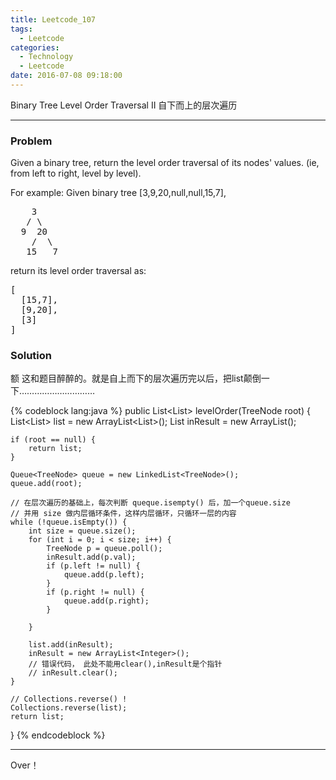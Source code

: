 ```yaml
---
title: Leetcode_107
tags:
  - Leetcode
categories:
  - Technology
  - Leetcode
date: 2016-07-08 09:18:00
---
```

Binary Tree Level Order Traversal II
自下而上的层次遍历
<!-- more -->

***

### Problem
Given a binary tree, return the level order traversal of its nodes' values. (ie, from left to right, level by level).

For example:
Given binary tree [3,9,20,null,null,15,7],
<pre>    3
   / \
  9  20
    /  \
   15   7
</pre>
return its level order traversal as:
<pre>[
  [15,7],
  [9,20],
  [3]
]
</pre>


### Solution 
额 这和题目醉醉的。就是自上而下的层次遍历完以后，把list颠倒一下…………………………

{% codeblock lang:java  %}
public List<List<Integer>> levelOrder(TreeNode root) {
    List<List<Integer>> list = new ArrayList<List<Integer>>();
    List<Integer> inResult = new ArrayList<Integer>();

    if (root == null) {
        return list;
    }

    Queue<TreeNode> queue = new LinkedList<TreeNode>();
    queue.add(root);

    // 在层次遍历的基础上，每次判断 queque.isempty() 后，加一个queue.size
    // 并用 size 做内层循环条件，这样内层循环，只循环一层的内容
    while (!queue.isEmpty()) {
        int size = queue.size();
        for (int i = 0; i < size; i++) {
            TreeNode p = queue.poll();
            inResult.add(p.val);
            if (p.left != null) {
                queue.add(p.left);
            }
            if (p.right != null) {
                queue.add(p.right);
            }

        }

        list.add(inResult);
        inResult = new ArrayList<Integer>();
        // 错误代码， 此处不能用clear(),inResult是个指针
        // inResult.clear();
    }

    // Collections.reverse() !
    Collections.reverse(list);
    return list;

}
{% endcodeblock %}

*** 

Over！










































